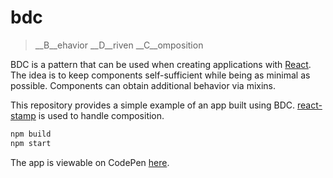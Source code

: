 # bdc
> __B__ehavior __D__riven __C__omposition

BDC is a pattern that can be used when creating applications with [React](https://github.com/facebook/react). The idea is to keep components self-sufficient while being as minimal as possible. Components can obtain additional behavior via mixins.

This repository provides a simple example of an app built using BDC. [react-stamp](https://github.com/stampit-org/react-stamp) is used to handle composition.

```bash
npm build
npm start
```

The app is viewable on CodePen [here](http://codepen.io/troutowicz/pen/BoZqXX?editors=001).
